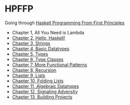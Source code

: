 # HPFFP
Going through [Haskell Programming From First Principles](https://haskellbook.com/)

- Chapter 1, All You Need is Lambda
- [Chapter 2, Hello, Haskell!](src/Chapter2_HelloHaskell/)
- [Chapter 3, Strings](src/Chapter3_Strings/)
- [Chapter 4, Basic Datatypes](src/Chapter4_BasicDatatypes/)
- [Chapter 5, Types](src/Chapter5_Types/)
- [Chapter 6, Type Classes](src/Chapter6_TypeClasses/)
- [Chapter 7, More Functional Patterns](src/Chapter7_MoreFunctionalPatterns/)
- [Chapter 8, Recursion](src/Chapter8_Recursion/)
- [Chapter 9, Lists](src/Chapter9_Lists/)
- [Chapter 10, Folding Lists](src/Chapter10_FoldingLists/)
- [Chapter 11, Algebraic Datatypes](src/Chapter11_AlgebraicDatatypes/)
- [Chapter 12, Signaling Adversity](src/Chapter12_SignalingAdversity/)
- [Chapter 13, Building Projects](src/Chapter13_BuildingProjects/)